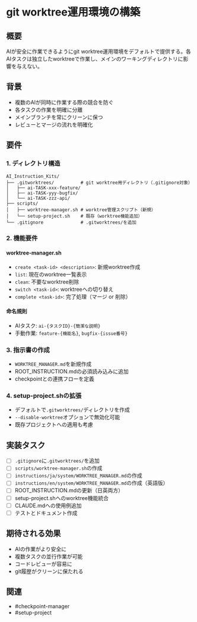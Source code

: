 # git worktree運用環境の構築

## 概要
AIが安全に作業できるようにgit worktree運用環境をデフォルトで提供する。各AIタスクは独立したworktreeで作業し、メインのワーキングディレクトリに影響を与えない。

## 背景
- 複数のAIが同時に作業する際の競合を防ぐ
- 各タスクの作業を明確に分離
- メインブランチを常にクリーンに保つ
- レビューとマージの流れを明確化

## 要件

### 1. ディレクトリ構造
```
AI_Instruction_Kits/
├── .gitworktrees/          # git worktree用ディレクトリ（.gitignore対象）
│   ├── ai-TASK-xxx-feature/
│   ├── ai-TASK-yyy-bugfix/
│   └── ai-TASK-zzz-api/
├── scripts/
│   ├── worktree-manager.sh # worktree管理スクリプト（新規）
│   └── setup-project.sh    # 既存（worktree機能追加）
└── .gitignore              # .gitworktrees/を追加
```

### 2. 機能要件

#### worktree-manager.sh
- `create <task-id> <description>`: 新規worktree作成
- `list`: 現在のworktree一覧表示
- `clean`: 不要なworktree削除
- `switch <task-id>`: worktreeへの切り替え
- `complete <task-id>`: 完了処理（マージ or 削除）

#### 命名規則
- AIタスク: `ai-{タスクID}-{簡潔な説明}`
- 手動作業: `feature-{機能名}`, `bugfix-{issue番号}`

### 3. 指示書の作成
- `WORKTREE_MANAGER.md`を新規作成
- ROOT_INSTRUCTION.mdの必須読み込みに追加
- checkpointとの連携フローを定義

### 4. setup-project.shの拡張
- デフォルトで`.gitworktrees/`ディレクトリを作成
- `--disable-worktree`オプションで無効化可能
- 既存プロジェクトへの適用も考慮

## 実装タスク

- [ ] `.gitignore`に`.gitworktrees/`を追加
- [ ] `scripts/worktree-manager.sh`の作成
- [ ] `instructions/ja/system/WORKTREE_MANAGER.md`の作成
- [ ] `instructions/en/system/WORKTREE_MANAGER.md`の作成（英語版）
- [ ] ROOT_INSTRUCTION.mdの更新（日英両方）
- [ ] setup-project.shへのworktree機能統合
- [ ] CLAUDE.mdへの使用例追加
- [ ] テストとドキュメント作成

## 期待される効果
- AIの作業がより安全に
- 複数タスクの並行作業が可能
- コードレビューが容易に
- git履歴がクリーンに保たれる

## 関連
- #checkpoint-manager
- #setup-project